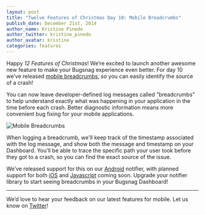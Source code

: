 ```yaml
---
layout: post
title: "Twelve Features of Christmas Day 10: Mobile Breadcrumbs"
publish_date: December 21st, 2014
author_name: Kristine Pinedo
author_twitter: kristine_pinedo
author_avatar: kristine
categories: features
---
```



Happy *12 Features of Christmas*! We’re excited to launch another awesome new feature to make your Bugsnag experience even better. For day 10 we’ve released [mobile breadcrumbs](https://docs.bugsnag.com/platforms/android/sdk/#logging-breadcrumbs), so you can easily identify the source of a crash!

You can now leave developer-defined log messages called "breadcrumbs" to help understand exactly what was happening in your application in the time before each crash. Better diagnostic information means more convenient bug fixing for your mobile applications.

![Mobile Breadcrumbs](/img/posts/mobile-breadcrumbs.png)

When logging a breadcrumb, we'll keep track of the timestamp associated with the log message, and show both the message and timestamp on your Dashboard. You’ll be able to trace the specific path your user took before they got to a crash, so you can find the exact source of the issue.

We’ve released support for this on our [Android](https://docs.bugsnag.com/platforms/android/sdk/#logging-breadcrumbs) notifier, with planned support for both [iOS](https://docs.bugsnag.com/platforms/ios/#logging-breadcrumbs) and [Javascript](https://docs.bugsnag.com/platforms/browsers/#leaving-breadcrumbs) coming soon. Upgrade your notifier library to start seeing breadcrumbs in your Bugsnag Dashboard!

---

We’d love to hear your feedback on our latest features for mobile. Let us know on [Twitter](https://twitter.com/bugsnag)!
